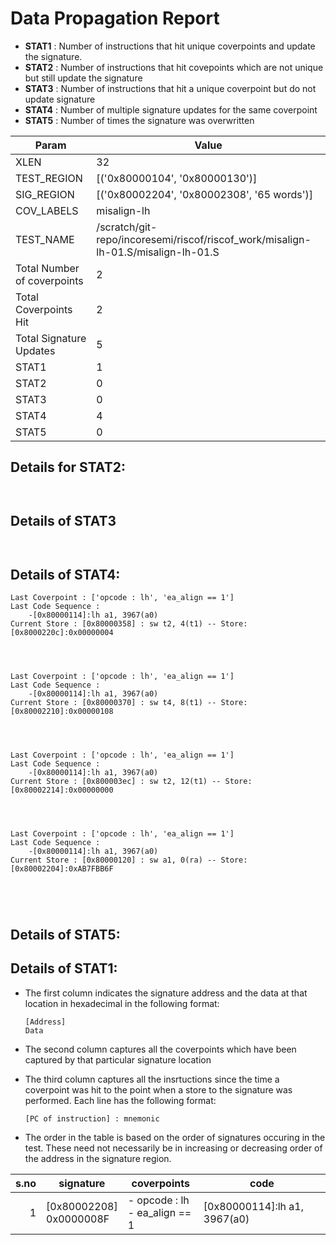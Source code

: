 
# Data Propagation Report

- **STAT1** : Number of instructions that hit unique coverpoints and update the signature.
- **STAT2** : Number of instructions that hit covepoints which are not unique but still update the signature
- **STAT3** : Number of instructions that hit a unique coverpoint but do not update signature
- **STAT4** : Number of multiple signature updates for the same coverpoint
- **STAT5** : Number of times the signature was overwritten

| Param                     | Value    |
|---------------------------|----------|
| XLEN                      | 32      |
| TEST_REGION               | [('0x80000104', '0x80000130')]      |
| SIG_REGION                | [('0x80002204', '0x80002308', '65 words')]      |
| COV_LABELS                | misalign-lh      |
| TEST_NAME                 | /scratch/git-repo/incoresemi/riscof/riscof_work/misalign-lh-01.S/misalign-lh-01.S    |
| Total Number of coverpoints| 2     |
| Total Coverpoints Hit     | 2      |
| Total Signature Updates   | 5      |
| STAT1                     | 1      |
| STAT2                     | 0      |
| STAT3                     | 0     |
| STAT4                     | 4     |
| STAT5                     | 0     |

## Details for STAT2:

```


```

## Details of STAT3

```


```

## Details of STAT4:

```
Last Coverpoint : ['opcode : lh', 'ea_align == 1']
Last Code Sequence : 
	-[0x80000114]:lh a1, 3967(a0)
Current Store : [0x80000358] : sw t2, 4(t1) -- Store: [0x8000220c]:0x00000004




Last Coverpoint : ['opcode : lh', 'ea_align == 1']
Last Code Sequence : 
	-[0x80000114]:lh a1, 3967(a0)
Current Store : [0x80000370] : sw t4, 8(t1) -- Store: [0x80002210]:0x00000108




Last Coverpoint : ['opcode : lh', 'ea_align == 1']
Last Code Sequence : 
	-[0x80000114]:lh a1, 3967(a0)
Current Store : [0x800003ec] : sw t2, 12(t1) -- Store: [0x80002214]:0x00000000




Last Coverpoint : ['opcode : lh', 'ea_align == 1']
Last Code Sequence : 
	-[0x80000114]:lh a1, 3967(a0)
Current Store : [0x80000120] : sw a1, 0(ra) -- Store: [0x80002204]:0xAB7FBB6F





```

## Details of STAT5:



## Details of STAT1:

- The first column indicates the signature address and the data at that location in hexadecimal in the following format: 
  ```
  [Address]
  Data
  ```

- The second column captures all the coverpoints which have been captured by that particular signature location

- The third column captures all the insrtuctions since the time a coverpoint was
  hit to the point when a store to the signature was performed. Each line has
  the following format:
  ```
  [PC of instruction] : mnemonic
  ```
- The order in the table is based on the order of signatures occuring in the
  test. These need not necessarily be in increasing or decreasing order of the
  address in the signature region.

|s.no|        signature         |             coverpoints              |              code               |
|---:|--------------------------|--------------------------------------|---------------------------------|
|   1|[0x80002208]<br>0x0000008F|- opcode : lh<br> - ea_align == 1<br> |[0x80000114]:lh a1, 3967(a0)<br> |
